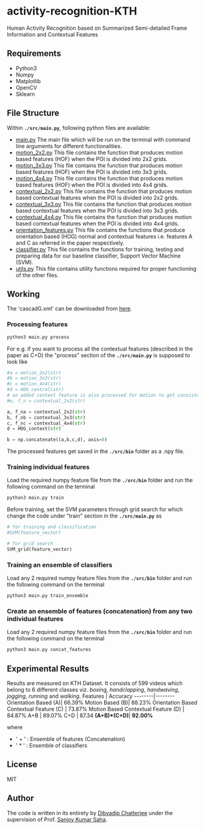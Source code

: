 activity-recognition-KTH
========================
Human Activity Recognition based on Summarized Semi-detailed Frame Information and Contextual Features

Requirements
------------
* Python3
* Numpy
* Matplotlib
* OpenCV
* Sklearn

File Structure
--------------
Within **`./src/main.py`**, following python files are available:
* [main.py](src/main.py) The main file which will be run on the terminal with command line arguments for different functionalities.
* [motion_2x2.py](src/motion_2x2.py) This file contains the function that produces motion based features (HOF) when the POI is divided into 2x2 grids.
* [motion_3x3.py](src/motion_3x3.py) This file contains the function that produces motion based features (HOF) when the POI is divided into 3x3 grids.
* [motion_4x4.py](src/motion_4x4.py) This file contains the function that produces motion based features (HOF) when the POI is divided into 4x4 grids.
* [contextual_2x2.py](src/contextual_2x2.py) This file contains the function that produces motion based contextual features when the POI is divided into 2x2 grids.
* [contextual_3x3.py](src/contextual_3x3.py) This file contains the function that produces motion based contextual features when the POI is divided into 3x3 grids.
* [contextual_4x4.py](src/contextual_4x4.py) This file contains the function that produces motion based contextual features when the POI is divided into 4x4 grids.
* [orientation_features.py](src/orientation_features.py) This file contains the functions that produce orientation based (HOG) normal and contextual features i.e. features A and C as referred in the paper respectively.
* [classifier.py](src/classifier.py) This file contains the functions for training, testing and preparing data for our baseline classifier, Support Vector Machine (SVM).
* [utils.py](src/utils.py) This file contains utility functions required for proper functioning of the other files.

Working
-------
The 'cascadG.xml' can be downloaded from [here](https://drive.google.com/open?id=11YV5oFM6aQ4xgvdZjBq_rstm-ICMC2hp).
### Processing features
```sh
python3 main.py process
```
For e.g. if you want to process all the contextual features (described in the paper as C+D) the "process" section of the **`./src/main.py`** is supposed to look like
```python
#a = motion_2x2(str)
#b = motion_3x3(str)
#c = motion_4x4(str)
#d = HOG_central(str)
# an added context feature is also processed for motion to get consistency between the valid videos processed
#e, f_n = contextual_2x2(str)

a, f_na = contextual_2x2(str)
b, f_nb = contextual_3x3(str)
c, f_nc = contextual_4x4(str)
d = HOG_context(str)

b = np.concatenate((a,b,c,d), axis=0)
```
The processed features get saved in the **`./src/bin`** folder as a .npy file.

### Training individual features
Load the required numpy feature file from the **`./src/bin`** folder and run the following command on the terminal
```sh
python3 main.py train
```

Before training, set the SVM parameters through grid search for which change the code under "train" section in the **`./src/main.py`** as
```python
# for training and classification
#SVM(feature_vector)

# for grid search
SVM_grid(feature_vector)
```

### Training an ensemble of classifiers
Load any 2 required numpy feature files from the **`./src/bin`** folder and run the following command on the terminal
```sh
python3 main.py train_ensemble
```

### Create an ensemble of features (concatenation) from any two individual features
Load any 2 required numpy feature files from the **`./src/bin`** folder and run the following command on the terminal
```sh
python3 main.py concat_features
```

Experimental Results
-------
Results are measured on KTH Dataset. It consists of 599 videos which belong to 6 different classes viz. *boxing*, *handclapping*, *handwaving*, *jogging*, *running* and *walking*.
Features | Accuracy
--------|--------
Orientation Based (A)| 66.39%
Motion Based (B)| 88.23%
Orientation Based Contextual Feature (C) | 73.87%
Motion Based Contextual Feature (D) | 84.87%
A+B | 89.07%
C+D | 87.34
<b>(A+B)*(C+D)</b>| **92.00%**

where 
* ' + ' : Ensemble of features (Concatenation)
* ' * ' : Ensemble of classifiers

License
-------
MIT

Author
-----
The code is written in its entirety by [Dibyadip Chatterjee](https://chatdip98.github.io/) under the supervision of Prof. [Sanjoy Kumar Saha](https://scholar.google.co.in/citations?user=MVooqJUAAAAJ&hl=en).
